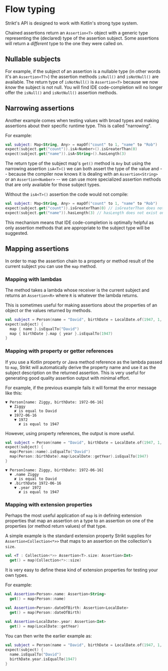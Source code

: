 # Flow typing

Strikt's API is designed to work with Kotlin's strong type system. 

Chained assertions return an `Assertion<T>` object with a generic type representing the (declared) type of the assertion subject.
Some assertions will return a _different_ type to the one they were called on.

## Nullable subjects

For example, if the subject of an assertion is a nullable type (in other words it's an `Assertion<T?>`) the assertion methods `isNull()` and `isNotNull()` are available.
The return type of `isNotNull()` is `Assertion<T>` because we now _know_ the subject is not null.
You will find IDE code-completion will no longer offer the `isNull()` and `isNotNull()` assertion methods.

## Narrowing assertions

Another example comes when testing values with broad types and making assertions about their specific runtime type.
This is called "narrowing".

For example:

```kotlin
val subject: Map<String, Any> = mapOf("count" to 1, "name" to "Rob")
expect(subject.get("count")).isA<Number>().isGreaterThan(0)
expect(subject.get("name")).isA<String>().hasLength(3)
```

The return type of the subject map's `get()` method is `Any` but using the narrowing assertion `isA<T>()` we can both assert the type of the value and -- because the compiler now knows it is dealing with an `Assertion<String>` or an `Assertion<Number>` -- we can use more specialized assertion methods that are only available for those subject types.

Without the `isA<T>()` assertion the code would not compile:

```kotlin
val subject: Map<String, Any> = mapOf("count" to 1, "name" to "Rob")
expect(subject.get("count")).isGreaterThan(0) // isGreaterThan does not exist on Assertion<Any>
expect(subject.get("name")).hasLength(3) // hasLength does not exist on Assertion<Any>
```

This mechanism means that IDE code-completion is optimally helpful as only assertion methods that are appropriate to the subject type will be suggested. 

## Mapping assertions

In order to map the assertion chain to a property or method result of the current subject you can use the `map` method.

### Mapping with lambdas

The method takes a lambda whose receiver is the current subject and returns an `Assertion<R>` where `R` is whatever the lambda returns.

This is sometimes useful for making assertions about the properties of an object or the values returned by methods.

```kotlin
val subject = Person(name = "David", birthDate = LocalDate.of(1947, 1, 8))
expect(subject) {
  map { name }.isEqualTo("David")
  map { birthDate }.map { year }.isEqualTo(1947)
}
```

### Mapping with property or getter references

If you use a Kotlin property or Java method reference as the lambda passed to `map`, Strikt will automatically derive the property name and use it as the subject description on the returned assertion. 
This is very useful for generating good quality assertion output with minimal effort.

For example, if the previous example fails it will format the error message like this:

```
▼ Person[name: Ziggy, birthDate: 1972-06-16] 
  ▼ Ziggy 
    ✘ is equal to David
  ▼ 1972-06-16 
    ▼ 1972
      ✘ is equal to 1947
```

However, using property references, the output is more useful.

```kotlin
val subject = Person(name = "David", birthDate = LocalDate.of(1947, 1, 8))
expect(subject) {
  map(Person::name).isEqualTo("David")
  map(Person::birthDate).map(LocalDate::getYear).isEqualTo(1947)
}
```

```
▼ Person[name: Ziggy, birthDate: 1972-06-16] 
  ▼ .name Ziggy 
    ✘ is equal to David
  ▼ .birthDate 1972-06-16
    ▼ .year 1972 
      ✘ is equal to 1947
```

### Mapping with extension properties

Perhaps the most useful application of `map` is in defining extension properties that map an assertion on a type to an assertion on one of the properties (or method return values) of that type.

A simple example is the standard extension property Strikt supplies for `Assertion<Collection<*>>` that maps to an assertion on the collection's `size`.

```kotlin
val <T : Collection<*>> Assertion<T>.size: Assertion<Int>
  get() = map(Collection<*>::size)
```

It is very easy to define these kind of extension properties for testing your own types.

For example:

```kotlin
val Assertion<Person>.name: Assertion<String>
  get() = map(Person::name)

val Assertion<Person>.dateOfBirth: Assertion<LocalDate>
  get() = map(Person::dateOfBirth)
  
val Assertion<LocalDate>.year: Assertion<Int>
  get() = map(LocalDate::getYear)

```

You can then write the earlier example as:

```kotlin
val subject = Person(name = "David", birthDate = LocalDate.of(1947, 1, 8))
expect(subject) {
  name.isEqualTo("David")
  birthDate.year.isEqualTo(1947)
}
```
